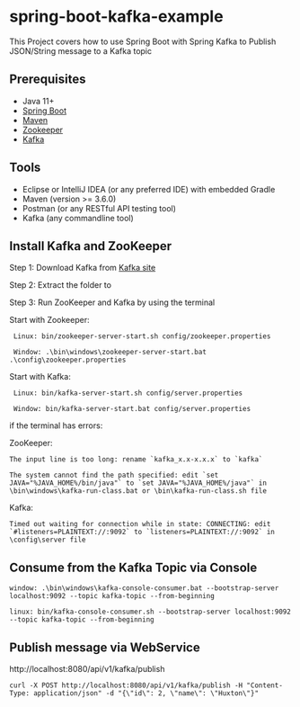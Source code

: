 # spring-boot-kafka-example
This Project covers how to use Spring Boot with Spring Kafka to Publish JSON/String message to a Kafka topic

## Prerequisites
- Java 11+
- [Spring Boot](https://spring.io/projects/spring-boot)
- [Maven](https://maven.apache.org/guides/index.html)
- [Zookeeper](https://zookeeper.apache.org/)
- [Kafka](https://kafka.apache.org/documentation/)

## Tools
- Eclipse or IntelliJ IDEA (or any preferred IDE) with embedded Gradle
- Maven (version >= 3.6.0)
- Postman (or any RESTful API testing tool)
- Kafka (any commandline tool)

## Install Kafka and ZooKeeper
Step 1: Download Kafka from [Kafka site](https://kafka.apache.org/downloads)

Step 2: Extract the folder to 

Step 3: Run ZooKeeper and Kafka by using the terminal

  Start with Zookeeper:

     Linux: bin/zookeeper-server-start.sh config/zookeeper.properties
     
     Window: .\bin\windows\zookeeper-server-start.bat .\config\zookeeper.properties
     
  Start with Kafka:

     Linux: bin/kafka-server-start.sh config/server.properties
     
     Window: bin/kafka-server-start.bat config/server.properties

if the terminal has errors:

  ZooKeeper:
  
    The input line is too long: rename `kafka_x.x-x.x.x` to `kafka`
    
    The system cannot find the path specified: edit `set JAVA="%JAVA_HOME%/bin/java"` to `set JAVA="%JAVA_HOME%/java"` in \bin\windows\kafka-run-class.bat or \bin\kafka-run-class.sh file

  Kafka:

    Timed out waiting for connection while in state: CONNECTING: edit `#listeners=PLAINTEXT://:9092` to `listeners=PLAINTEXT://:9092` in \config\server file

## Consume from the Kafka Topic via Console

    window: .\bin\windows\kafka-console-consumer.bat --bootstrap-server localhost:9092 --topic kafka-topic --from-beginning
    
    linux: bin/kafka-console-consumer.sh --bootstrap-server localhost:9092 --topic kafka-topic --from-beginning

## Publish message via WebService
http://localhost:8080/api/v1/kafka/publish

    curl -X POST http://localhost:8080/api/v1/kafka/publish -H "Content-Type: application/json" -d "{\"id\": 2, \"name\": \"Huxton\"}"

